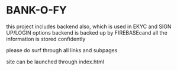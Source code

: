 # BANK-O-FY

this project includes backend also, which is used in EKYC and SIGN UP/LOGIN options 
backend is backed up by FIREBASEcand all the information is stored confidently

please do surf through all links and subpages 



site can be launched through index.html

